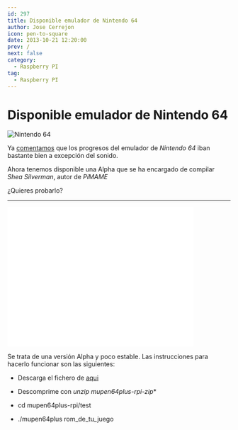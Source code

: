 ```yaml
---
id: 297
title: Disponible emulador de Nintendo 64
author: Jose Cerrejon
icon: pen-to-square
date: 2013-10-21 12:20:00
prev: /
next: false
category:
  - Raspberry PI
tag:
  - Raspberry PI
---
```


# Disponible emulador de Nintendo 64

![Nintendo 64](/images/N64.jpg)

Ya [comentamos](/post.php?id=285) que los progresos del emulador de *Nintendo 64* iban bastante bien a excepción del sonido. 

Ahora tenemos disponible una Alpha que se ha encargado de compilar *Shea Silverman*, autor de *PiMAME*

¿Quieres probarlo?

- - -
<iframe width="420" height="315" src="//www.youtube.com/embed/uMEhhIQqWJI" frameborder="0" allowfullscreen></iframe>

Se trata de una versión Alpha y poco estable. Las instrucciones para hacerlo funcionar son las siguientes:

* Descarga el fichero de [aqui](http://sheasilverman.com/rpi/raspbian/mupen64plus-rpi.zip)

* Descomprime con *unzip mupen64plus-rpi-zip**

* cd mupen64plus-rpi/test

* ./mupen64plus rom_de_tu_juego
